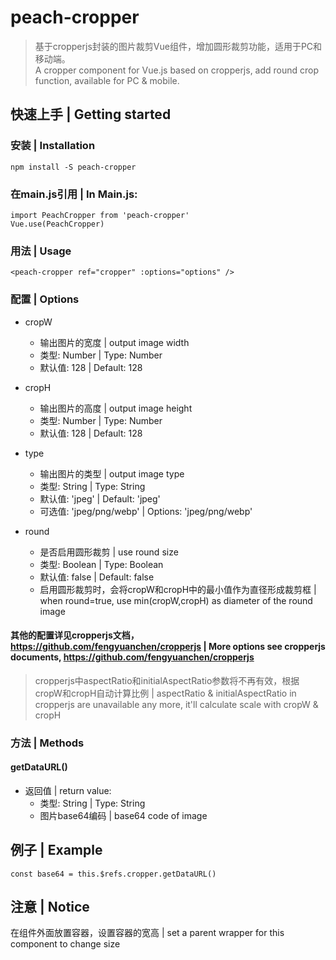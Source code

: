 # peach-cropper
> 基于cropperjs封装的图片裁剪Vue组件，增加圆形裁剪功能，适用于PC和移动端。<br>
> A cropper component for Vue.js based on cropperjs, add round crop function, available for PC & mobile.

## 快速上手 | Getting started
### 安装 | Installation
```
npm install -S peach-cropper

```
### 在main.js引用 | In Main.js:  
```
import PeachCropper from 'peach-cropper'
Vue.use(PeachCropper)
```

### 用法 | Usage
```
<peach-cropper ref="cropper" :options="options" />
```

### 配置 | Options

+ cropW
  - 输出图片的宽度 | output image width
  - 类型: Number | Type: Number
  - 默认值: 128 | Default: 128
  
+ cropH
  - 输出图片的高度 | output image height
  - 类型: Number | Type: Number
  - 默认值: 128 | Default: 128
  
+ type
  - 输出图片的类型 | output image type
  - 类型: String | Type: String
  - 默认值: 'jpeg' | Default: 'jpeg'
  - 可选值: 'jpeg/png/webp' | Options: 'jpeg/png/webp'

+ round
  - 是否启用圆形裁剪 | use round size
  - 类型: Boolean | Type: Boolean
  - 默认值: false | Default: false
  - 启用圆形裁剪时，会将cropW和cropH中的最小值作为直径形成裁剪框 | when round=true, use min(cropW,cropH) as diameter of the round image

#### 其他的配置详见cropperjs文档，https://github.com/fengyuanchen/cropperjs | More options see cropperjs documents, https://github.com/fengyuanchen/cropperjs

> cropperjs中aspectRatio和initialAspectRatio参数将不再有效，根据cropW和cropH自动计算比例 | aspectRatio & initialAspectRatio in cropperjs are unavailable any more, it'll calculate scale with cropW & cropH


### 方法 | Methods
#### getDataURL()
+ 返回值 | return value: 
  - 类型: String | Type: String
  - 图片base64编码 | base64 code of image


## 例子 | Example
```
const base64 = this.$refs.cropper.getDataURL()
```

## 注意 | Notice
在组件外面放置容器，设置容器的宽高 | set a parent wrapper for this component to change size